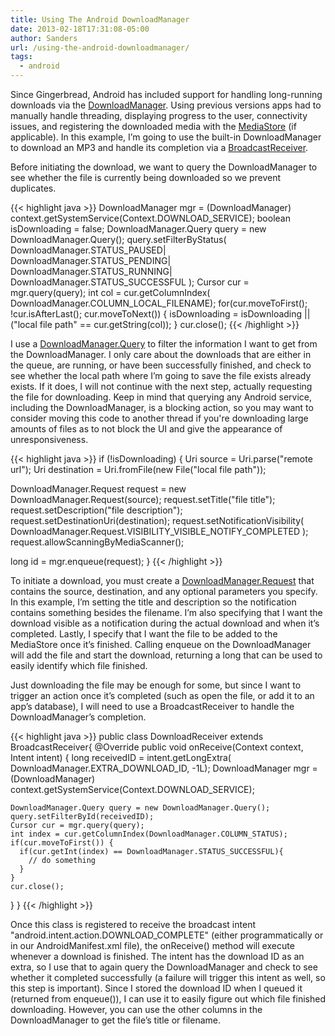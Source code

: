```yaml
---
title: Using The Android DownloadManager
date: 2013-02-18T17:31:08-05:00
author: Sanders
url: /using-the-android-downloadmanager/
tags:
  - android
---
```

Since Gingerbread, Android has included support for handling long-running downloads via the <a href="http://developer.android.com/reference/android/app/DownloadManager.html" target="_blank">DownloadManager</a>. Using previous versions apps had to manually handle threading, displaying progress to the user, connectivity issues, and registering the downloaded media with the <a href="http://developer.android.com/reference/android/provider/MediaStore.html" target="_blank">MediaStore</a> (if applicable). In this example, I’m going to use the built-in DownloadManager to download an MP3 and handle its completion via a <a href="http://developer.android.com/reference/android/content/BroadcastReceiver.html" target="_blank">BroadcastReceiver</a>.

Before initiating the download, we want to query the DownloadManager to see whether the file is currently being downloaded so we prevent duplicates.

{{< highlight java >}}
DownloadManager mgr = (DownloadManager)
  context.getSystemService(Context.DOWNLOAD_SERVICE);
boolean isDownloading = false;
DownloadManager.Query query = new DownloadManager.Query();
query.setFilterByStatus(
  DownloadManager.STATUS_PAUSED|
  DownloadManager.STATUS_PENDING|
  DownloadManager.STATUS_RUNNING|
  DownloadManager.STATUS_SUCCESSFUL
);
Cursor cur = mgr.query(query);
int col = cur.getColumnIndex(
  DownloadManager.COLUMN_LOCAL_FILENAME);
for(cur.moveToFirst(); !cur.isAfterLast(); cur.moveToNext()) {
  isDownloading = isDownloading || ("local file path" == cur.getString(col));
}
cur.close();
{{< /highlight >}}

I use a <a href="http://developer.android.com/reference/android/app/DownloadManager.Query.html" target="_blank">DownloadManager.Query</a> to filter the information I want to get from the DownloadManager. I only care about the downloads that are either in the queue, are running, or have been successfully finished, and check to see whether the local path where I’m going to save the file exists already exists. If it does, I will not continue with the next step, actually requesting the file for downloading. Keep in mind that querying any Android service, including the DownloadManager, is a blocking action, so you may want to consider moving this code to another thread if you're downloading large amounts of files as to not block the UI and give the appearance of unresponsiveness.

{{< highlight java >}}
if (!isDownloading) {
  Uri source = Uri.parse("remote url");
  Uri destination = Uri.fromFile(new File("local file path"));

  DownloadManager.Request request = new DownloadManager.Request(source);
  request.setTitle("file title");
  request.setDescription("file description");
  request.setDestinationUri(destination);
  request.setNotificationVisibility(
    DownloadManager.Request.VISIBILITY_VISIBLE_NOTIFY_COMPLETED
  );
  request.allowScanningByMediaScanner();

  long id = mgr.enqueue(request);
}
{{< /highlight >}}

To initiate a download, you must create a <a href="http://developer.android.com/reference/android/app/DownloadManager.Request.html" target="_blank">DownloadManager.Request</a> that contains the source, destination, and any optional parameters you specify. In this example, I’m setting the title and description so the notification contains something besides the filename. I’m also specifying that I want the download visible as a notification during the actual download and when it’s completed. Lastly, I specify that I want the file to be added to the MediaStore once it’s finished. Calling enqueue on the DownloadManager will add the file and start the download, returning a long that can be used to easily identify which file finished.

Just downloading the file may be enough for some, but since I want to trigger an action once it’s completed (such as open the file, or add it to an app’s database), I will need to use a BroadcastReceiver to handle the DownloadManager’s completion.

{{< highlight java >}}
public class DownloadReceiver extends BroadcastReceiver{
  @Override
  public void onReceive(Context context, Intent intent) {
    long receivedID = intent.getLongExtra(
      DownloadManager.EXTRA_DOWNLOAD_ID, -1L);
    DownloadManager mgr = (DownloadManager)
      context.getSystemService(Context.DOWNLOAD_SERVICE);

    DownloadManager.Query query = new DownloadManager.Query();
    query.setFilterById(receivedID);
    Cursor cur = mgr.query(query);
    int index = cur.getColumnIndex(DownloadManager.COLUMN_STATUS);
    if(cur.moveToFirst()) {
      if(cur.getInt(index) == DownloadManager.STATUS_SUCCESSFUL){
        // do something
      }
    }
    cur.close();
  }
}
{{< /highlight >}}

Once this class is registered to receive the broadcast intent "android.intent.action.DOWNLOAD_COMPLETE" (either programmatically or in our AndroidManifest.xml file), the onReceive() method will execute whenever a download is finished. The intent has the download ID as an extra, so I use that to again query the DownloadManager and check to see whether it completed successfully (a failure will trigger this intent as well, so this step is important). Since I stored the download ID when I queued it (returned from enqueue()), I can use it to easily figure out which file finished downloading. However, you can use the other columns in the DownloadManager to get the file’s title or filename.
